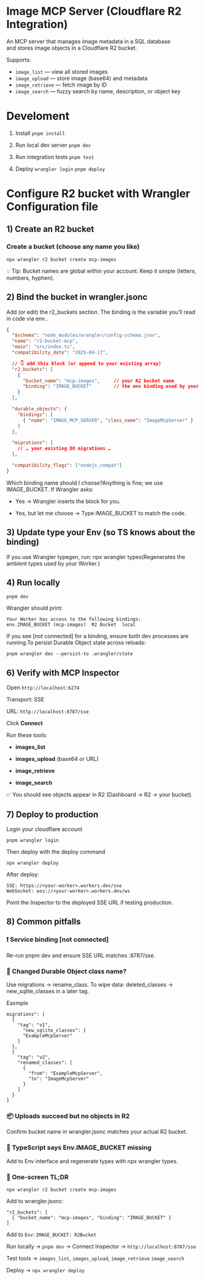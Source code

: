 # Image MCP Server (Cloudflare R2 Integration)

An MCP server that manages image metadata in a SQL database  
and stores image objects in a Cloudflare R2 bucket.

Supports:
- `image_list` — view all stored images
- `image_upload` — store image (base64) and metadata
- `image_retrieve` — fetch image by ID
- `image_search` — fuzzy search by name, description, or object key

# Develoment
1. Install
`pnpm install`

2. Run local dev server
`pnpm dev`

3. Run integration tests
`pnpm test`

3. Deploy `wrangler login` `pnpm deploy`


# Configure R2 bucket with **Wrangler** Configuration file

## 1) Create an R2 bucket

### Create a bucket (choose any name you like)
```
npx wrangler r2 bucket create mcp-images
```

💡 Tip: Bucket names are global within your account. Keep it simple (letters, numbers, hyphen).

## 2) Bind the bucket in wrangler.jsonc

Add (or edit) the r2_buckets section. The binding is the variable you’ll read in code via env.<binding>.
```json
{
  "$schema": "node_modules/wrangler/config-schema.json",
  "name": "r2-bucket-mcp",
  "main": "src/index.ts",
  "compatibility_date": "2025-04-17",

  // 👇 add this block (or append to your existing array)
  "r2_buckets": [
    {
      "bucket_name": "mcp-images",     // your R2 bucket name
      "binding": "IMAGE_BUCKET"        // the env binding used by your code
    }
  ],

  "durable_objects": {
    "bindings": [
      { "name": "IMAGE_MCP_SERVER", "class_name": "ImageMcpServer" }
    ]
  },

  "migrations": [
    // … your existing DO migrations …
  ],

  "compatibility_flags": ["nodejs_compat"]
}
```

Which binding name should I choose?Anything is fine; we use IMAGE_BUCKET. If Wrangler asks:

* Yes → Wrangler inserts the block for you.

* Yes, but let me choose → Type IMAGE_BUCKET to match the code.


## 3) Update type your Env (so TS knows about the binding)
If you use Wrangler typegen, run: npx wrangler types(Regenerates the ambient types used by your Worker.)

## 4) Run locally
```
pnpm dev
```

Wrangler should print:
```
Your Worker has access to the following bindings:
env.IMAGE_BUCKET (mcp-images)  R2 Bucket  local
```

If you see [not connected] for a binding, ensure both dev processes are running.To persist Durable Object state across reloads:
```
pnpm wrangler dev --persist-to .wrangler/state
```

## 6) Verify with MCP Inspector

Open `http://localhost:6274`

Transport: SSE

URL: `http://localhost:8787/sse`

Click **Connect**

Run these tools:
* **images_list**

* **images_upload** (base64 or URL)

* **image_retrieve**

* **image_search**

✅ You should see objects appear in R2 (Dashboard → R2 → your bucket).

## 7) Deploy to production
Login your cloudflare account
```
pnpm wrangler login
```

Then deploy with the deploy command
```
npx wrangler deploy
```

After deploy:
```
SSE: https://<your-worker>.workers.dev/sse
WebSocket: wss://<your-worker>.workers.dev/ws
```

Point the Inspector to the deployed SSE URL if testing production.

## 8) Common pitfalls

### ❗ Service binding [not connected]

Re-run pnpm dev and ensure SSE URL matches :8787/sse.

### 🔁 Changed Durable Object class name?

Use migrations → rename_class. To wipe data: deleted_classes → new_sqlite_classes in a later tag.

Eaxmple
```
migrations": [
  { 
    "tag": "v1",
      "new_sqlite_classes": [
      "ExampleMcpServer"
    ]
  },
  {
    "tag": "v2",
    "renamed_classes": [
      {
        "from": "ExampleMcpServer",
        "to": "ImageMcpServer"
      }
    ]
  }
]
```

### 📦 Uploads succeed but no objects in R2

Confirm bucket name in wrangler.jsonc matches your actual R2 bucket.

### 🧠 TypeScript says Env.IMAGE_BUCKET missing

Add to Env interface and regenerate types with npx wrangler types.

### 🧭 One-screen TL;DR

```npx wrangler r2 bucket create mcp-images```

Add to wrangler.jsonc:
```
"r2_buckets": [
  { "bucket_name": "mcp-images", "binding": "IMAGE_BUCKET" }
]
```

Add to `Env`: `IMAGE_BUCKET: R2Bucket`

Run locally → `pnpm dev` → Connect Inspector → `http://localhost:8787/sse`

Test tools → `images_list`, `images_upload`, `image_retrieve` `image_search`

Deploy → `npx wrangler deploy`

